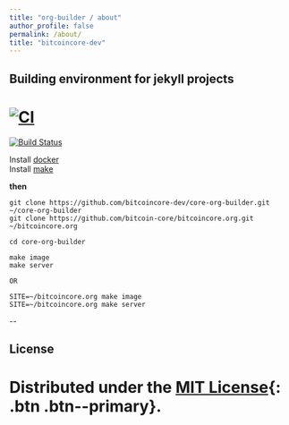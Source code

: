 ```yaml
---
title: "org-builder / about"
author_profile: false
permalink: /about/
title: "bitcoincore-dev"
---
```


<html>
<head>
  <link rel="stylesheet" href="/assets/css/style.css">
</head>
</html>

## Building environment for jekyll projects

[![CI](https://github.com/bitcoincore-dev/org-builder/actions/workflows/push.yml/badge.svg)](https://github.com/bitcoincore-dev/org-builder/actions/workflows/push.yml)
=======
[![Build Status](https://travis-ci.org/bitcoincore-dev/core-org-builder.svg?branch=master)](https://travis-ci.org/bitcoincore-dev/core-org-builder)


Install [docker](https://docs.docker.com/get-docker/)	
Install [make](https://www.gnu.org/software/make/)


**then**

```
git clone https://github.com/bitcoincore-dev/core-org-builder.git ~/core-org-builder
git clone https://github.com/bitcoin-core/bitcoincore.org.git ~/bitcoincore.org

cd core-org-builder

make image
make server

OR

SITE=~/bitcoincore.org make image
SITE=~/bitcoincore.org make server
```

--

## License

Distributed under the [MIT License](https://raw.githubusercontent.com/bitcoincore-dev/org-builder/master/LICENSE){: .btn .btn--primary}.
=======

